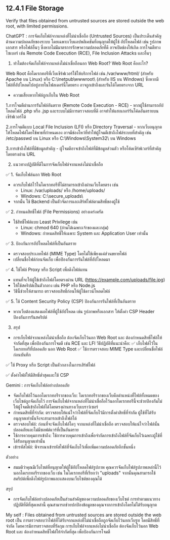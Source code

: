 ## 12.4.1 File Storage

Verify that files obtained from untrusted sources are stored outside the web
root, with limited permissions.

ChatGPT : การจัดเก็บไฟล์จากแหล่งที่ไม่น่าเชื่อถือ (Untrusted Sources) เป็นประเด็นสำคัญด้านความปลอดภัยของระบบ โดยเฉพาะเว็บแอปพลิเคชันที่อนุญาตให้ผู้ใช้ อัปโหลดไฟล์ เช่น รูปภาพ เอกสาร หรือไฟล์อื่นๆ ซึ่งหากไม่มีมาตรการรักษาความปลอดภัยที่ดี อาจเปิดช่องให้เกิด การโจมตีทางไซเบอร์ เช่น Remote Code Execution (RCE), File Inclusion Attacks และอื่นๆ

1. ทำไมต้องจัดเก็บไฟล์จากแหล่งไม่น่าเชื่อถือนอก Web Root?
Web Root คืออะไร?

Web Root คือไดเรกทอรีที่เว็บเซิร์ฟเวอร์ใช้ให้บริการไฟล์ เช่น /var/www/html/ (สำหรับ Apache บน Linux) หรือ C:\inetpub\wwwroot\ (สำหรับ IIS บน Windows) ซึ่งหากมีไฟล์ที่อัปโหลดไปอยู่ภายในโฟลเดอร์นี้โดยตรง อาจถูกเข้าถึงและรันได้โดยตรงจาก URL
 - ความเสี่ยงหากไฟล์ถูกเก็บใน Web Root

 1.การโจมตีผ่านการรันไฟล์อันตราย (Remote Code Execution - RCE)
    - หากผู้ใช้สามารถอัปโหลดไฟล์ .php หรือ .jsp และระบบไม่มีการตรวจสอบที่ดี อาจทำให้แฮกเกอร์รันโค้ดอันตรายบนเซิร์ฟเวอร์ได้
    
 2.การโจมตีแบบ Local File Inclusion (LFI) หรือ Directory Traversal
    - หากเว็บอนุญาตให้โหลดไฟล์โดยใช้พาธที่กำหนดเอง อาจมีช่องโหว่ที่ทำให้ผู้โจมตีเข้าถึงไฟล์ระบบที่สำคัญ เช่น /etc/passwd บน Linux หรือ C:\Windows\System32\ บน Windows
    
 3.การเข้าถึงไฟล์ที่มีข้อมูลสำคัญ
    - ผู้โจมตีอาจเข้าถึงไฟล์ที่มีข้อมูลส่วนตัว หรือโค้ดเซิร์ฟเวอร์ที่สำคัญโดยตรงผ่าน URL

2. แนวทางปฏิบัติที่ดีในการจัดเก็บไฟล์จากแหล่งไม่น่าเชื่อถือ

✅ 1. จัดเก็บไฟล์นอก Web Root
 - ควรเก็บไฟล์ไว้ในไดเรกทอรีที่ไม่สามารถเข้าถึงผ่านเว็บโดยตรง เช่น
   - Linux: /var/uploads/ หรือ /home/uploads/
   - Windows: C:\secure_uploads\
 - จากนั้น ใช้ Backend เป็นตัวจัดการและเสิร์ฟไฟล์ตามสิทธิ์ของผู้ใช้

✅ 2. กำหนดสิทธิ์ไฟล์ (File Permissions) อย่างเคร่งครัด
 - ใช้สิทธิ์ไฟล์แบบ Least Privilege เช่น
   - Linux: chmod 640 (อ่านได้เฉพาะเจ้าของและกลุ่ม)
   - Windows: กำหนดสิทธิ์ให้เฉพาะ System และ Application User เท่านั้น
  
✅ 3. ป้องกันการอัปโหลดไฟล์ที่เป็นอันตราย
 - ตรวจสอบประเภทไฟล์ (MIME Type) โดยไม่ใช้เพียงแค่ส่วนขยายไฟล์
 - เปลี่ยนชื่อไฟล์ก่อนจัดเก็บ เพื่อป้องกันการรันไฟล์ที่อัปโหลดมา

✅ 4. ใช้ไฟล์ Proxy หรือ Script เพื่อดึงไฟล์แทน
 - แทนที่จะให้ผู้ใช้เข้าถึงไฟล์โดยตรงผ่าน URL (https://example.com/uploads/file.jpg)
 - ให้ใช้สคริปต์เป็นตัวกลาง เช่น PHP หรือ Node.js
 - วิธีนี้ช่วยให้สามารถ ตรวจสอบสิทธิ์ก่อนให้ผู้ใช้ดาวน์โหลดไฟล์

✅ 5. ใช้ Content Security Policy (CSP) ป้องกันการรันไฟล์ที่เป็นอันตราย
 - หากเว็บต้องแสดงผลไฟล์ที่ผู้ใช้อัปโหลด เช่น รูปภาพหรือเอกสาร ให้ตั้งค่า CSP Header ป้องกันการรันสคริปต์

3. สรุป
 - การเก็บไฟล์จากแหล่งไม่น่าเชื่อถือ ต้องจัดเก็บไว้นอก Web Root และ ต้องกำหนดสิทธิ์ไฟล์ให้จำกัดที่สุด เพื่อป้องกันการโจมตี เช่น RCE และ LFI วิธีปฏิบัติที่แนะนำคือ: ✅ เก็บไฟล์ไว้ในไดเรกทอรีที่ปลอดภัย นอก Web Root
✅ ใช้การตรวจสอบ MIME Type และเปลี่ยนชื่อไฟล์ก่อนบันทึก

✅ ใช้ Proxy หรือ Script เป็นตัวกลางในการเสิร์ฟไฟล์

✅ ตั้งค่าไฟล์ให้มีสิทธิ์ต่ำสุดและใช้ CSP

Gemini : การจัดเก็บไฟล์อย่างปลอดภัย
 - จัดเก็บไฟล์ไว้นอกไดเรกทอรีรากของเว็บ: ไดเรกทอรีรากของเว็บคือตำแหน่งที่ไฟล์ทั้งหมดของเว็บไซต์ถูกจัดเก็บไว้ การจัดเก็บไฟล์จากแหล่งที่ไม่น่าเชื่อถือไว้นอกไดเรกทอรีนี้จะช่วยป้องกันไม่ให้ผู้โจมตีเข้าถึงไฟล์ได้โดยตรงผ่านทางเว็บเบราว์เซอร์
 - กำหนดสิทธิ์ที่จำกัด: ตรวจสอบให้แน่ใจว่าไฟล์ที่จัดเก็บไว้มีการตั้งค่าสิทธิ์ที่จำกัด ผู้ใช้ที่ได้รับอนุญาตเท่านั้นจึงจะสามารถเข้าถึงไฟล์ได้
 - ตรวจสอบไฟล์: ก่อนที่จะจัดเก็บไฟล์ใดๆ จากแหล่งที่ไม่น่าเชื่อถือ ตรวจสอบให้แน่ใจว่าไฟล์นั้นปลอดภัยและไม่มีซอฟต์แวร์ที่เป็นอันตราย
 - ใช้การควบคุมการเข้าถึง: ใช้การควบคุมการเข้าถึงเพื่อจำกัดการเข้าถึงไฟล์ที่จัดเก็บไว้เฉพาะผู้ใช้ที่ได้รับอนุญาตเท่านั้น
 - เข้ารหัสไฟล์: พิจารณาเข้ารหัสไฟล์ที่จัดเก็บไว้เพื่อเพิ่มความปลอดภัยอีกชั้นหนึ่ง

ตัวอย่าง
- สมมติว่าคุณมีเว็บไซต์ที่อนุญาตให้ผู้ใช้อัปโหลดไฟล์รูปภาพ คุณควรจัดเก็บไฟล์รูปภาพเหล่านี้ไว้นอกไดเรกทอรีรากของเว็บ เช่น ในไดเรกทอรีที่เรียกว่า "uploads" จากนั้นคุณสามารถใช้สคริปต์เพื่อดึงไฟล์รูปภาพและแสดงบนเว็บไซต์ของคุณได้

สรุป
- การจัดเก็บไฟล์อย่างปลอดภัยเป็นส่วนสำคัญของความปลอดภัยของเว็บไซต์ การทำตามแนวทางปฏิบัติที่ดีที่สุดเหล่านี้ คุณสามารถช่วยปกป้องข้อมูลของคุณจากการเข้าถึงโดยไม่ได้รับอนุญาต

My self : Files obtained from untrusted sources are stored outside the web root เป็น การตรวจสอบว่าไฟล์ที่ได้รับจากแหล่งที่ไม่น่าเชื่อถือถูกจัดเก็บไว้นอกเว็บรูท โดยมีสิทธิ์ที่จำกัด โดยควรมีการตรวจสอบที่รัดกุม การเก็บไฟล์จากแหล่งไม่น่าเชื่อถือ ต้องจัดเก็บไว้นอก Web Root และ ต้องกำหนดสิทธิ์ไฟล์ให้จำกัดที่สุด เพื่อป้องกันการโจมตี
